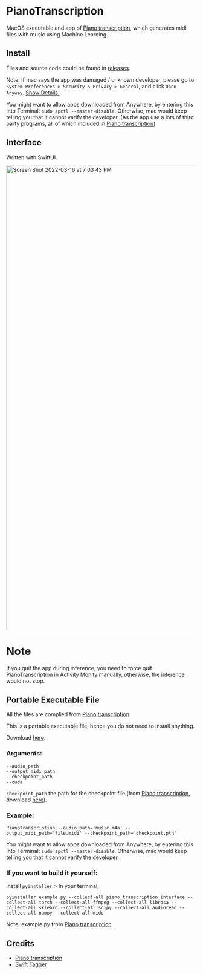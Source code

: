 # PianoTranscription
MacOS executable and app of [Piano transcription](https://github.com/bytedance/piano_transcription), which generates midi files with music using Machine Learning.

## Install
Files and source code could be found in [releases](https://github.com/Vaida12345/PianoTranscription/releases).

Note: If mac says the app was damaged / unknown developer, please go to `System Preferences > Security & Privacy > General`, and click `Open Anyway`. [Show Details.](https://github.com/Vaida12345/Annotation/wiki#why-i-cant-open-the-app)

You might want to allow apps downloaded from Anywhere, by entering this into Terminal: `sudo spctl --master-disable`. Otherwise, mac would keep telling you that it cannot varify the developer. (As the app use a lots of third party programs, all of which included in [Piano transcription](https://github.com/bytedance/piano_transcription))

## Interface
Written with SwiftUI.

<img width="1227" alt="Screen Shot 2022-03-16 at 7 03 43 PM" src="https://user-images.githubusercontent.com/91354917/158576353-f44ab0ce-1f20-4f99-8882-dbf5466f0796.png">

# Note
If you quit the app during inference, you need to force quit PianoTranscription in Activity Monity manually, otherwise, the inference would not stop.

## Portable Executable File
All the files are complied from [Piano transcription](https://github.com/bytedance/piano_transcription).

This is a portable executable file, hence you do not need to install anything.

Download [here](https://github.com/Vaida12345/PianoTranscription/releases/tag/executable).

### Arguments:
```
--audio_path
--output_midi_path
--checkpoint_path
--cuda
```
`checkpoint_path` the path for the checkpoint file (from [Piano transcription](https://github.com/bytedance/piano_transcription), download [here](https://github.com/Vaida12345/PianoTranscription/releases/tag/executable)).

### Example:
`PianoTranscription --audio_path='music.m4a' --output_midi_path='file.midi' --checkpoint_path='checkpoint.pth'`

You might want to allow apps downloaded from Anywhere, by entering this into Terminal: `sudo spctl --master-disable`. Otherwise, mac would keep telling you that it cannot varify the developer.

### If you want to build it yourself:

install `pyinstaller` > In your terminal, 

`pyinstaller example.py --collect-all piano_transcription_interface --collect-all torch --collect-all ffmpeg --collect-all librosa --collect-all sklearn --collect-all scipy --collect-all audioread --collect-all numpy --collect-all mido`

Note: example.py from [Piano transcription](https://github.com/bytedance/piano_transcription).

## Credits
- [Piano transcription](https://github.com/bytedance/piano_transcription)
- [Swift Tagger](https://github.com/NCrusher74/SwiftTagger)
